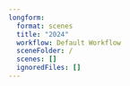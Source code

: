 ```yaml
---
longform:
  format: scenes
  title: "2024"
  workflow: Default Workflow
  sceneFolder: /
  scenes: []
  ignoredFiles: []
---
```

